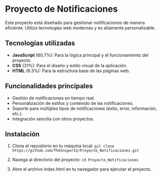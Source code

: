 # Proyecto de Notificaciones

Este proyecto está diseñado para gestionar notificaciones de manera eficiente. Utiliza tecnologías web modernas y es altamente personalizable.

## Tecnologías utilizadas

- **JavaScript** (60.7%): Para la lógica principal y el funcionamiento del proyecto.
- **CSS** (31%): Para el diseño y estilo visual de la aplicación.
- **HTML** (8.3%): Para la estructura base de las páginas web.

## Funcionalidades principales

- Gestión de notificaciones en tiempo real.
- Personalización de estilos y contenido de las notificaciones.
- Soporte para múltiples tipos de notificaciones (éxito, error, información, etc.).
- Integración sencilla con otros proyectos.

## Instalación

1. Clona el repositorio en tu máquina local:
   ```git clone https://github.com/TheSniperS2/Proyecto_Notificaciones.git```

2. Navega al directorio del proyecto:
  ```cd Proyecto_Notificaciones ```

3. Abre el archivo index.html en tu navegador para ejecutar el proyecto.   

